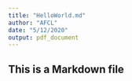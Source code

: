 ```yaml
---
title: "HelloWorld.md"
author: "AFCL"
date: "5/12/2020"
output: pdf_document
---
```

## This is a Markdown file